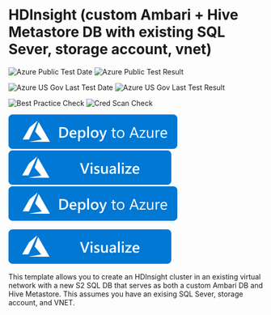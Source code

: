 # HDInsight (custom Ambari + Hive Metastore DB with existing SQL Sever, storage account, vnet)

![Azure Public Test Date](https://azurequickstartsservice.blob.core.windows.net/badges/101-hdinsight-custom-ambari-db/PublicLastTestDate.svg)
![Azure Public Test Result](https://azurequickstartsservice.blob.core.windows.net/badges/101-hdinsight-custom-ambari-db/PublicDeployment.svg)

![Azure US Gov Last Test Date](https://azurequickstartsservice.blob.core.windows.net/badges/101-hdinsight-custom-ambari-db/FairfaxLastTestDate.svg)
![Azure US Gov Last Test Result](https://azurequickstartsservice.blob.core.windows.net/badges/101-hdinsight-custom-ambari-db/FairfaxDeployment.svg)

![Best Practice Check](https://azurequickstartsservice.blob.core.windows.net/badges/101-hdinsight-custom-ambari-db/BestPracticeResult.svg)
![Cred Scan Check](https://azurequickstartsservice.blob.core.windows.net/badges/101-hdinsight-custom-ambari-db/CredScanResult.svg)

[![Deploy To Azure](https://raw.githubusercontent.com/Azure/azure-quickstart-templates/master/1-CONTRIBUTION-GUIDE/images/deploytoazure.svg?sanitize=true)]("https://portal.azure.com/#create/Microsoft.Template/uri/https%3A%2F%2Fraw.githubusercontent.com%2FAzure%2Fazure-quickstart-templates%2Fmaster%2F101-hdinsight-custom-ambari-db%2Fazuredeploy.json")  [![Visualize](https://raw.githubusercontent.com/Azure/azure-quickstart-templates/master/1-CONTRIBUTION-GUIDE/images/visualizebutton.svg?sanitize=true)]("http://armviz.io/#/?load=https%3A%2F%2Fraw.githubusercontent.com%2FAzure%2Fazure-quickstart-templates%2Fmaster%2F101-hdinsight-custom-ambari-db%2Fazuredeploy.json")
    <img src="https://raw.githubusercontent.com/Azure/azure-quickstart-templates/master/1-CONTRIBUTION-GUIDE/images/deploytoazure.svg?sanitize=true" />

<img src="https://raw.githubusercontent.com/Azure/azure-quickstart-templates/master/1-CONTRIBUTION-GUIDE/images/visualizebutton.svg?sanitize=true" />

This template allows you to create an HDInsight cluster in an existing virtual network with a new S2 SQL DB that serves as both a custom Ambari DB and Hive Metastore. This assumes you have an exising SQL Sever, storage account, and VNET.


